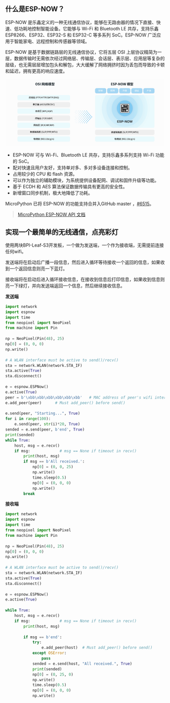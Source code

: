 ## 什么是ESP-NOW？

ESP-NOW 是乐鑫定义的一种无线通信协议，能够在无路由器的情况下直接、快速、低功耗地控制智能设备。它能够与 Wi-Fi 和 Bluetooth LE 共存，支持乐鑫 ESP8266、ESP32、ESP32-S 和 ESP32-C 等多系列 SoC。ESP-NOW 广泛应用于智能家电、远程控制和传感器等领域。

ESP-NOW 是基于数据链路层的无线通信协议，它将五层 OSI 上层协议精简为一层，数据传输时无需依次经过网络层、传输层、会话层、表示层、应用层等复杂的层级，也无需层层增加包头和解包，大大缓解了网络拥挤时因为丢包而导致的卡顿和延迟，拥有更高的响应速度。

![](../assets/images/espnow-model-zh-min.png)

* ESP-NOW 可与 Wi-Fi、Bluetooth LE 共存，支持乐鑫多系列支持 Wi-Fi 功能的 SoC。
* 配对快速且用户友好，支持单对多、多对多设备连接和控制。
* 占用较少的 CPU 和 flash 资源。
* 可以作为独立的辅助模块，为系统提供设备配网、调试和固件升级等功能。
* 基于 ECDH 和 AES 算法保证数据传输具有更高的安全性。
* 新增窗口同步机制，极大地降低了功耗。

MicroPython 已将 ESP-NOW 的功能支持合并入GitHub master ，[#6515](https://github.com/micropython/micropython/pull/6515)。

> [MicroPython ESP-NOW API 文档](https://docs.micropython.org/en/latest/library/espnow.html)

## 实现一个最简单的无线通信，点亮彩灯

使用两块BPI-Leaf-S3开发板，一个做为发送端，一个作为接收端，无需提前连接任何wifi。

发送端将在启动后广播一段信息，然后进入循环等待接收一个返回的信息，如果收到一个返回信息则亮一下蓝灯。

接收端将在启动后进入循环接收信息，在接收到信息后打印信息，如果收到信息则亮一下绿灯，并向发送端返回一个信息，然后继续接收信息。

**发送端**

```py
import network
import espnow
import time
from neopixel import NeoPixel
from machine import Pin

np = NeoPixel(Pin(48), 25)
np[0] = (0, 0, 0)
np.write()

# A WLAN interface must be active to send()/recv()
sta = network.WLAN(network.STA_IF)
sta.active(True)
sta.disconnect()

e = espnow.ESPNow()
e.active(True)
peer = b'\xbb\xbb\xbb\xbb\xbb\xbb'   # MAC address of peer's wifi interface
e.add_peer(peer)      # Must add_peer() before send()

e.send(peer, "Starting...", True)
for i in range(100):
    e.send(peer, str(i)*20, True)
sended = e.send(peer, b'end', True)
print(sended)
while True:
    host, msg = e.recv()
    if msg:             # msg == None if timeout in recv()
        print(host, msg)
        if msg == b'All received.':
            np[0] = (0, 0, 25)
            np.write()
            time.sleep(0.5)
            np[0] = (0, 0, 0)
            np.write()
        break

```

**接收端**

```py
import network
import espnow
import time
from neopixel import NeoPixel
from machine import Pin

np = NeoPixel(Pin(48), 25)
np[0] = (0, 0, 0)
np.write()

# A WLAN interface must be active to send()/recv()
sta = network.WLAN(network.STA_IF)
sta.active(True)
sta.disconnect()

e = espnow.ESPNow()
e.active(True)

while True:
    host, msg = e.recv()
    if msg:             # msg == None if timeout in recv()
        print(host, msg)

        if msg == b'end':
            try:
                e.add_peer(host)  # Must add_peer() before send()
            except OSError:
                pass
            sended = e.send(host, "All received.", True)
            print(sended)
            np[0] = (0, 25, 0)
            np.write()
            time.sleep(0.5)
            np[0] = (0, 0, 0)
            np.write()

```

